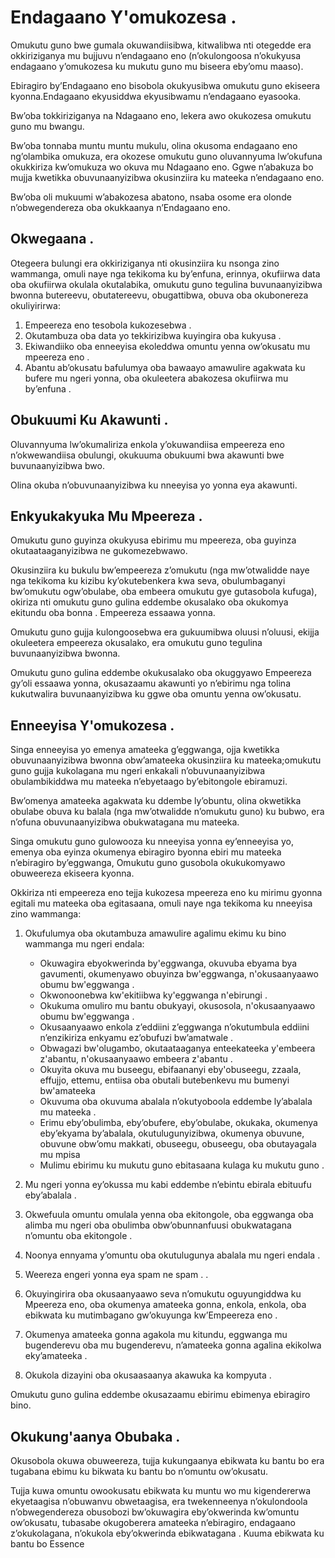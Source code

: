 # Endagaano Y'omukozesa .

Omukutu guno bwe gumala okuwandiisibwa, kitwalibwa nti otegedde era okkiriziganya mu bujjuvu n’endagaano eno (n’okulongoosa n’okukyusa endagaano y’omukozesa ku mukutu guno mu biseera eby’omu maaso).

Ebiragiro by’Endagaano eno bisobola okukyusibwa omukutu guno ekiseera kyonna.Endagaano ekyusiddwa ekyusibwamu n’endagaano eyasooka.

Bw’oba ​​tokkiriziganya na Ndagaano eno, lekera awo okukozesa omukutu guno mu bwangu.

Bw’oba ​​tonnaba muntu muntu mukulu, olina okusoma endagaano eno ng’olambika omukuza, era okozese omukutu guno oluvannyuma lw’okufuna okukkiriza kw’omukuza wo okuva mu Ndagaano eno. Ggwe n’abakuza bo mujja kwetikka obuvunaanyizibwa okusinziira ku mateeka n’endagaano eno.

Bw’oba ​​oli mukuumi w’abakozesa abatono, nsaba osome era olonde n’obwegendereza oba okukkaanya n’Endagaano eno.

## Okwegaana .

Otegeera bulungi era okkiriziganya nti okusinziira ku nsonga zino wammanga, omuli naye nga tekikoma ku by’enfuna, erinnya, okufiirwa data oba okufiirwa okulala okutalabika, omukutu guno tegulina buvunaanyizibwa bwonna butereevu, obutatereevu, obugattibwa, obuva oba okubonereza okuliyirirwa:

1. Empeereza eno tesobola kukozesebwa .
1. Okutambuza oba data yo tekkirizibwa kuyingira oba kukyusa .
1. Ekiwandiiko oba enneeyisa ekoleddwa omuntu yenna ow’okusatu mu mpeereza eno .
1. Abantu ab’okusatu bafulumya oba bawaayo amawulire agakwata ku bufere mu ngeri yonna, oba okuleetera abakozesa okufiirwa mu by’enfuna .

## Obukuumi Ku Akawunti .

Oluvannyuma lw’okumaliriza enkola y’okuwandiisa empeereza eno n’okwewandiisa obulungi, okukuuma obukuumi bwa akawunti bwe buvunaanyizibwa bwo.

Olina okuba n’obuvunaanyizibwa ku nneeyisa yo yonna eya akawunti.

## Enkyukakyuka Mu Mpeereza .

Omukutu guno guyinza okukyusa ebirimu mu mpeereza, oba guyinza okutaataaganyizibwa ne gukomezebwawo.

Okusinziira ku bukulu bw’empeereza z’omukutu (nga mw’otwalidde naye nga tekikoma ku kizibu ky’okutebenkera kwa seva, obulumbaganyi bw’omukutu ogw’obulabe, oba embeera omukutu gye gutasobola kufuga), okiriza nti omukutu guno gulina eddembe okusalako oba okukomya ekitundu oba bonna . Empeereza essaawa yonna.

Omukutu guno gujja kulongoosebwa era gukuumibwa oluusi n’oluusi, ekijja okuleetera empeereza okusalako, era omukutu guno tegulina buvunaanyizibwa bwonna.

Omukutu guno gulina eddembe okukusalako oba okuggyawo Empeereza gy’oli essaawa yonna, okusazaamu akawunti yo n’ebirimu nga tolina kukutwalira buvunaanyizibwa ku ggwe oba omuntu yenna ow’okusatu.

## Enneeyisa Y'omukozesa .

Singa enneeyisa yo emenya amateeka g’eggwanga, ojja kwetikka obuvunaanyizibwa bwonna obw’amateeka okusinziira ku mateeka;omukutu guno gujja kukolagana mu ngeri enkakali n’obuvunaanyizibwa obulambikiddwa mu mateeka n’ebyetaago by’ebitongole ebiramuzi.

Bw’omenya amateeka agakwata ku ddembe ly’obuntu, olina okwetikka obulabe obuva ku balala (nga mw’otwalidde n’omukutu guno) ku bubwo, era n’ofuna obuvunaanyizibwa obukwatagana mu mateeka.

Singa omukutu guno gulowooza ku nneeyisa yonna ey’enneeyisa yo, emenya oba eyinza okumenya ebiragiro byonna ebiri mu mateeka n’ebiragiro by’eggwanga, Omukutu guno gusobola okukukomyawo obuweereza ekiseera kyonna.

Okkiriza nti empeereza eno tejja kukozesa mpeereza eno ku mirimu gyonna egitali mu mateeka oba egitasaana, omuli naye nga tekikoma ku nneeyisa zino wammanga:

1. Okufulumya oba okutambuza amawulire agalimu ekimu ku bino wammanga mu ngeri endala:

   * Okuwagira ebyokwerinda by'eggwanga, okuvuba ebyama bya gavumenti, okumenyawo obuyinza bw'eggwanga, n'okusaanyaawo obumu bw'eggwanga .
   * Okwonoonebwa kw'ekitiibwa ky'eggwanga n'ebirungi .
   * Okukuma omuliro mu bantu obukyayi, okusosola, n'okusaanyaawo obumu bw'eggwanga .
   * Okusaanyaawo enkola z’eddiini z’eggwanga n’okutumbula eddiini n’enzikiriza enkyamu ez’obufuzi bw’amatwale .
   * Obwagazi bw'olugambo, okutaataaganya enteekateeka y'embeera z'abantu, n'okusaanyaawo embeera z'abantu .
   * Okuyita okuva mu buseegu, ebifaananyi eby'obuseegu, zzaala, effujjo, ettemu, entiisa oba obutali butebenkevu mu bumenyi bw'amateeka
   * Okuvuma oba okuvuma abalala n’okutyoboola eddembe ly’abalala mu mateeka .
   * Erimu eby’obulimba, eby’obufere, eby’obulabe, okukaka, okumenya eby’ekyama by’abalala, okutulugunyizibwa, okumenya obuvune, obuvune obw’omu makkati, obuseegu, obuseegu, oba obutayagala mu mpisa
   * Mulimu ebirimu ku mukutu guno ebitasaana kulaga ku mukutu guno .

1. Mu ngeri yonna ey’okussa mu kabi eddembe n’ebintu ebirala ebituufu eby’abalala .
1. Okwefuula omuntu omulala yenna oba ekitongole, oba eggwanga oba alimba mu ngeri oba obulimba obw’obunnanfuusi obukwatagana n’omuntu oba ekitongole .
1. Noonya ennyama y’omuntu oba okutulugunya abalala mu ngeri endala .
1. Weereza engeri yonna eya spam ne spam .
.
1. Okuyingirira oba okusaanyaawo seva n’omukutu oguyungiddwa ku Mpeereza eno, oba okumenya amateeka gonna, enkola, enkola, oba ebikwata ku mutimbagano gw’okuyunga kw’Empeereza eno .
1. Okumenya amateeka gonna agakola mu kitundu, eggwanga mu bugenderevu oba mu bugenderevu, n’amateeka gonna agalina ekikolwa eky’amateeka .
1. Okukola dizayini oba okusaasaanya akawuka ka kompyuta .

Omukutu guno gulina eddembe okusazaamu ebirimu ebimenya ebiragiro bino.

## Okukung'aanya Obubaka .

Okusobola okuwa obuweereza, tujja kukungaanya ebikwata ku bantu bo era tugabana ebimu ku bikwata ku bantu bo n’omuntu ow’okusatu.

Tujja kuwa omuntu owookusatu ebikwata ku muntu wo mu kigendererwa ekyetaagisa n’obuwanvu obwetaagisa, era twekenneenya n’okulondoola n’obwegendereza obusobozi bw’okuwagira eby’okwerinda kw’omuntu ow’okusatu, tubasabe okugoberera amateeka n’ebiragiro, endagaano z’okukolagana, n’okukola eby’okwerinda ebikwatagana . Kuuma ebikwata ku bantu bo Essence